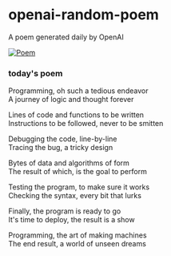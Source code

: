 
# openai-random-poem
 A poem generated daily by OpenAI

[![Poem](https://github.com/fbiego/openai-random-poem/actions/workflows/main.yml/badge.svg)](https://github.com/fbiego/openai-random-poem/actions/workflows/main.yml)

### today's poem  
  
Programming, oh such a tedious endeavor  
A journey of logic and thought forever  
  
Lines of code and functions to be written  
Instructions to be followed, never to be smitten  
  
Debugging the code, line-by-line  
Tracing the bug, a tricky design  
  
Bytes of data and algorithms of form  
The result of which, is the goal to perform  
  
Testing the program, to make sure it works  
Checking the syntax, every bit that lurks  
  
Finally, the program is ready to go  
It's time to deploy, the result is a show  
  
Programming, the art of making machines  
The end result, a world of unseen dreams